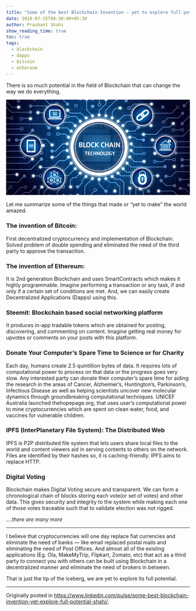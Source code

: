 ```yaml
---
title: "Some of the best Blockchain Invention — yet to explore full potential"
date: 2018-07-15T08:30:00+05:30
author: Prashant Shahi
show_reading_time: true
toc: true
tags:
  - blockchain
  - dapps
  - bitcoin
  - ethereum
---
```


There is so much potential in the field of Blockchain that can change the way we do everything.

![Blockchain Technology](/images/blockchain.gif)

Let me summarize some of the things that made or “yet to make” the world amazed.

### The invention of Bitcoin:

First decentralized cryptocurrency and implementation of Blockchain. Solved problem of double
spending and eliminated the need of the third party to approve the transaction.

### The invention of Ethereum:

It is 2nd generation Blockchain and uses SmartContracts which makes it highly programmable.
Imagine performing a transaction or any task, if and only if a certain set of conditions are met.
And, we can easily create Decentralized Applications (Dapps) using this.

### Steemit: Blockchain based social networking platform

It produces in-app tradable tokens which are obtained for posting, discovering, and commenting on
content. Imagine getting real money for upvotes or comments on your posts with this platform.

### Donate Your Computer’s Spare Time to Science or for Charity

Each day, humans create 2.5 quintillion bytes of data. It requires lots of computational power
to process on that data or the progress goes very slow. Any interested party can donate their
computer’s spare time for aiding the research in the areas of Cancer, Alzheimer’s, Huntington’s,
Parkinson’s, Infectious Disease as well as helping scientists uncover new molecular dynamics
through groundbreaking computational techniques. UNICEF Australia launched thehopepage.org,
that uses user’s computational power to mine cryptocurrencies which are spent on clean water,
food, and vaccines for vulnerable children.

### IPFS (InterPlanetary File System): The Distributed Web

IPFS is P2P distributed file system that lets users share local files to the world and content
viewers aid in serving contents to others on the network. Files are identified by their hashes
so, it is caching-friendly. IPFS aims to replace HTTP.

### Digital Voting

Blockchain makes Digital Voting secure and transparent. We can form a chronological
chain of blocks storing each vote(or set of votes) and other data. This gives security
and integrity to the system while making each one of those votes traceable such that
to validate election was not rigged.

*....there are many more*

---

I believe that cryptocurrencies will one day replace fiat currencies and eliminate the
need of banks — like email replaced postal mails and eliminating the need of Post Offices.
And almost all of the existing applications (Eg. Ola, MakeMyTrip, Flipkart, Zomato, etc)
that act as a third party to connect you with others can be built using Blockchain in a
decentralized manner and eliminate the need of brokers in between.

That is just the tip of the iceberg, we are yet to explore its full potential.

---

Originally posted in https://www.linkedin.com/pulse/some-best-blockchain-invention-yet-explore-full-potential-shahi/.
